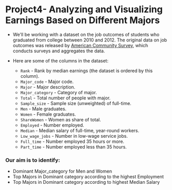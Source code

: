 # Project4- Analyzing and Visualizing Earnings Based on Different Majors
- We'll be working with a dataset on the job outcomes of students who graduated from college between 2010 and 2012. The original data on job outcomes was released by [American Community Survey](https://www.census.gov/programs-surveys/acs/), which conducts surveys and aggregates the data.
- Here are some of the columns in the dataset:

  * `Rank` - Rank by median earnings (the dataset is ordered by this column).
  * `Major_code` - Major code.
  * `Major` - Major description.
  * `Major_category` - Category of major.
  * `Total` - Total number of people with major.
  * `Sample_size` - Sample size (unweighted) of full-time.
  * `Men` - Male graduates.
  * `Women` - Female graduates.
  * `ShareWomen` - Women as share of total.
  * `Employed` - Number employed.
  * `Median` - Median salary of full-time, year-round workers.
  * `Low_wage_jobs` - Number in low-wage service jobs.
  * `Full_time` - Number employed 35 hours or more.
  * `Part_time` - Number employed less than 35 hours.

### Our aim is to identify:

   * Dominant Major_category for Men and Women
   * Top Majors in Dominant category according to the highest Employment
   * Top Majors in Dominant category according to highest Median Salary
